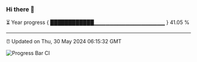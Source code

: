 ### Hi there 👋

⏳ Year progress { ████████████▁▁▁▁▁▁▁▁▁▁▁▁▁▁▁▁▁▁ } 41.05 %

---

⏰ Updated on Thu, 30 May 2024 06:15:32 GMT

![Progress Bar CI](https://github.com/liununu/liununu/workflows/Progress%20Bar%20CI/badge.svg)
